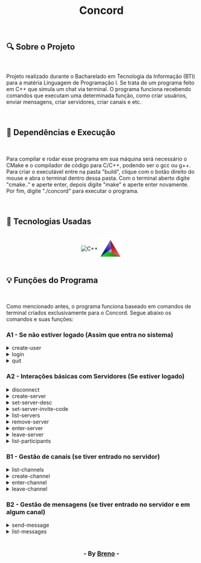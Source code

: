 <h1 align = "center"> Concord </h1>

<br>

<h2> &#128269; Sobre o Projeto </h2>

<br>

<p> Projeto realizado durante o Bacharelado em Tecnologia da Informação (BTI) 
para a matéria Linguagem de Programação I. Se trata de um programa feito em 
C++ que simula um chat via terminal. O programa funciona recebendo comandos
que executam uma determinada função, como criar usuários, enviar mensagens, criar
servidores, criar canais e etc.</p>

<br>

<h2> &#128296; Dependências e Execução </h2>

<br>

<p>Para compilar e rodar esse programa em sua máquina será necessário o CMake e
o compilador de código para C/C++, podendo ser o gcc ou g++. Para criar o executável
entre na pasta "build", clique com o botão direito do mouse e abra o terminal 
dentro dessa pasta. Com o terminal aberto digite "cmake.." e aperte enter, depois
digite "make" e aperte enter novamente. Por fim, digite "./concord" para executar
o programa.</p>

<br>

<h2> &#128302; Tecnologias Usadas </h2>

<br>

<div style="display: inline_block" align="center">
  <img align="center" alt="C++" height="50" width="60" src="https://github.com/isocpp/logos/blob/master/cpp_logo.svg" />
  <img align="center" alt="CSS" height="50" width="60" src="https://github.com/vscode-icons/vscode-icons/blob/master/icons/file_type_cmake.svg" />    
</div>

<br>

<h2> &#128161; Funções do Programa </h2>

<br>

<p>Como mencionado antes, o programa funciona baseado em comandos de terminal
criados exclusivamente para o Concord. Segue abaixo os comandos e suas funções:</p>

<h3>A1 - Se não estiver logado (Assim que entra no sistema)</h3>

<details>
	<summary>create-user</summary>
	<br>
	Cria um novo usuário no sistema recebendo como parâmetro email, senha e nome. 
	Cada usuário é único, tentar criar um usuário com o mesmo email / senha de outro 
	resultará em erro, assim como a falta de algum desses parâmetros.<br><br>
	
	create-user julio.melo@imd.ufrn.br 12ab34cd Julio Melo
	Usuário criado
 
	create-user julio.melo@imd.ufrn.br 12ab34cd Julio Silva
	Usuário já existe!
</details>

<details>
	<summary>login</summary>
	<br>
	Esse procedimento verifica se já existe um usuário no cadastro geral com esse e-mail e
	senha digitados. Se existir, então o usuário efetuou o login com sucesso.<br><br>
	
	login julio.melo@imd.ufrn.br 12ab34cd
	Logado como julio.melo@imd.ufrn.br
 
	login julio.melo@imd.ufrn.br 1326
	Senha ou usuário inválidos!
</details>

<details>
	<summary>quit</summary>
	<br>
	Fecha a aplicação, este comando pode ser executado a qualquer momento pelo
	usuário.<br><br>
	
	quit
	Saindo do Concord
</details>

<h3>A2 - Interações básicas com Servidores (Se estiver logado)</h3>

<details>
	<summary>disconnect</summary>
	<br>
	Desconecta o usuário atual, ou seja, altera a variável que armazena o
	usuário atualmente logado. O sistema continua executando, mas é necessário que seja feito
	login novamente para que o restante dos comandos (com exceção de create-user) sejam
	executados corretamente novamente.<br><br>
	
	disconnect
	Desconectando usuário julio.melo@imd.ufrn.br
 
	disconnect
	Não está conectado
</details>

<details>
	<summary>create-server</summary>
	<br>
	Cria um novo servidor passando o nome dele.
	O comando create-server <nome-do-servidor> cria um novo servidor se ele não
	existir com esse nome.<br><br>
	
	create-server minha-casa
	Servidor criado
 
	create-server minha-casa
	Servidor com esse nome já existe
</details>

<details>
	<summary>set-server-desc</summary>
	<br>
	Muda a descrição de um servidor já criado. Deve ser verificado se o servidor que você está tentando mudar a descrição é seu.<br><br>
	
	set-server-desc minha-casa “Este servidor serve como minha casa, sempre estarei nele”
	Descrição do servidor ‘minha-casa’ modificada!
 
	set-server-desc minha-casa2 “Este servidor serve como minha casa, sempre estarei nele”
	Servidor ‘minha-casa2’ não existe

 	set-server-desc minha-casa55 “Trocando a descrição de servidor dos outros”
  	Você não pode alterar a descrição de um servidor que não foi criado por você
</details>

<details>
	<summary>set-server-invite-code</summary>
	<br>
	Muda o código de convite de um servidor. Se você utilizar o comando sem nenhum código, então o servidor muda seu código para "" e
	fica liberado para qualquer pessoa entrar. Por padrão os servers não tem código de convite. Deve ser verificado se o servidor que você está 	tentando mudar o código de convite é seu.<br><br>
	
	set-server-invite-code minha-casa 4567
	Código de convite do servidor 'minha-casa' modificado!
 
	set-server-invite-code minha-casa
	Código de convite do servidor 'minha-casa' removido!
</details>

<details>
	<summary>list-servers</summary>
	<br>
	Exibe os nomes dos servidores no sistema, um por linha.<br><br>
	
	list-servers
 
	minha-casa
	minha-casa2
	RPG-galera
	Bate-papo
</details>

<details>
	<summary>remove-server</summary>
	<br>
	Remove um servidor (informando o seu nome). Só pode ter sucesso na remoção se o dono do servidor for o usuário logado.<br><br>
	
	remove-server minha-casa
	Servidor ‘minha-casa’ removido
 
	remove-server minha-casa
	Você não é o dono do servidor ‘minha-casa’

 	remove-server minha-casa3
	Servidor ‘minha-casa3’ não encontrado
</details>

<details>
	<summary>enter-server</summary>
	<br>
	Entra em um servidor. Se o servidor for aberto (não tiver código de convite), o ID do usuário é inserido na lista de participantes do 		servidor automaticamente. Se o servidor não for aberto, só deve adicionar como participante do servidor se o mesmo digitar o código 		correto. Se o usuário logado criou o servidor ele pode entrar nele sem código de convite, mesmo que o mesmo não seja aberto.<br><br>
	
	enter-server dotalovers
	Entrou no servidor com sucesso
 
	enter-server concordo-members
	Servidor requer código de convite

 	enter-server concordo-members 123456
	Entrou no servidor com sucesso
</details>

<details>
	<summary>leave-server</summary>
	<br>
	Desconecta do servidor que o usuário está atualmente conectado. Repare que o usuário se mantém na lista de participantes. O registro de qual 	servidor o usuário está visualizando no momento (na classe Sistema) deve mudar para um valor que represente "nenhum".<br><br>
	
	leave-server
	Saindo do servidor ‘minha-casa’
 
	leave-server
	Você não está visualizando nenhum servidor
</details>

<details>
	<summary>list-participants</summary>
	<br>
	Exibe todos os usuários que estão no servidor que o usuário está atualmente conectado (somente o nome de cada).<br><br>
	
	list-participants
 
	Tomé
	Bebé
	Nana
	Jonas
</details>

<h3>B1 - Gestão de canais (se tiver entrado no servidor)</h3>

<details>
	<summary>list-channels</summary>
	<br>
	Exibe todos os canais do servidor, mostrando primeiro os nomes dos canais de texto, em seguida os nomes dos canais de voz.<br><br>
	
	list-channels
 
	#canais de texto
	casa-de-mae-joana
	aqui-nós-faz-o-trabalho
 
	#canais de audio
	Professor-Me-Ajude
	Revolta-dos-Alunos
</details>

<details>
	<summary>create-channel</summary>
	<br>
	Permite criar um canal no servidor informando seu nome e seu tipo (voz ou texto).<br><br>
	
	create-channel casa-de-mae-joana texto
	Canal de texto ‘casa-de-mae-joana’ criado
 
	create-channel casa-de-mae-joana2 voz
	Canal de voz ‘casa-de-mae-joana2’ criado
 
	create-channel casa-de-mae-joana2 voz
	Canal de voz ‘casa-de-mae-joana2’ já existe!
 
	create-channel casa-de-mae-joana texto
	Canal de texto ‘casa-de-mae-joana’ já existe!
</details>

<details>
	<summary>enter-channel</summary>
	<br>
	Entra em um canal presente na lista de canais do servidor.<br><br>
	
	enter-channel casa-de-mae-joana
	Entrou no canal ‘casa-de-mae-joana’
 
	enter-channel introspecção
	Canal ‘introspecção’ não existe
</details>

<details>
	<summary>leave-channel</summary>
	<br>
	Sai do canal, ou seja, seta a variável que guarda o canal atual do usuário logado como "" (nenhum).<br><br>
	
	leave-channel
	Saindo do canal
</details>

<h3>B2 - Gestão de mensagens (se tiver entrado no servidor e em algum canal)</h3>

<details>
	<summary>send-message</summary>
	<br>
	Cria uma mensagem e adiciona na lista de mensagens do canal atual.<br><br>
	
	send-message Oi pessoal alguém pode me ajudar?
</details>

<details>
	<summary>list-messages</summary>
	<br>
	Lista todas as mensagens do canal.<br><br>
	
	list-messages
 
	Julio<08/03/2021 - 11:53>: Assim não tem condições, como que a
	galera vai conseguir terminar isso tudo em 3 semanas?
 
	Isaac<08/03/2021 - 12:00>: Eles conseguem confio na galera
 
	Renan<08/03/2021 - 12:00>: Semestre passado fizemos assim e
	ninguém entregou :/

 	list-messages
	Sem mensagens para exibir
</details>

<br>

<h3 align = "center"> - By <a href = "https://www.linkedin.com/in/breno-barbosa-de-oliveira-810866275/" target = "_blank">Breno</a> - </h3>
